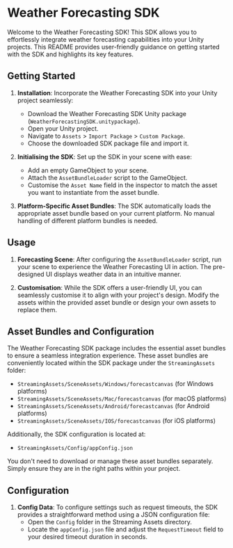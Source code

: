 # Weather Forecasting SDK

Welcome to the Weather Forecasting SDK! This SDK allows you to effortlessly integrate weather forecasting capabilities into your Unity projects. This README provides user-friendly guidance on getting started with the SDK and highlights its key features.

## Getting Started

1. **Installation**: Incorporate the Weather Forecasting SDK into your Unity project seamlessly:
   - Download the Weather Forecasting SDK Unity package (`WeatherForecastingSDK.unitypackage`).
   - Open your Unity project.
   - Navigate to `Assets` > `Import Package` > `Custom Package`.
   - Choose the downloaded SDK package file and import it.

2. **Initialising the SDK**: Set up the SDK in your scene with ease:
   - Add an empty GameObject to your scene.
   - Attach the `AssetBundleLoader` script to the GameObject.
   - Customise the `Asset Name` field in the inspector to match the asset you want to instantiate from the asset bundle.

3. **Platform-Specific Asset Bundles**: The SDK automatically loads the appropriate asset bundle based on your current platform. No manual handling of different platform bundles is needed.

## Usage

1. **Forecasting Scene**: After configuring the `AssetBundleLoader` script, run your scene to experience the Weather Forecasting UI in action. The pre-designed UI displays weather data in an intuitive manner.

2. **Customisation**: While the SDK offers a user-friendly UI, you can seamlessly customise it to align with your project's design. Modify the assets within the provided asset bundle or design your own assets to replace them.

## Asset Bundles and Configuration

The Weather Forecasting SDK package includes the essential asset bundles to ensure a seamless integration experience. These asset bundles are conveniently located within the SDK package under the `StreamingAssets` folder:

- `StreamingAssets/SceneAssets/Windows/forecastcanvas` (for Windows platforms)
- `StreamingAssets/SceneAssets/Mac/forecastcanvas` (for macOS platforms)
- `StreamingAssets/SceneAssets/Android/forecastcanvas` (for Android platforms)
- `StreamingAssets/SceneAssets/IOS/forecastcanvas` (for iOS platforms)

Additionally, the SDK configuration is located at:
- `StreamingAssets/Config/appConfig.json`

You don't need to download or manage these asset bundles separately. Simply ensure they are in the right paths within your project.

## Configuration

1. **Config Data**: To configure settings such as request timeouts, the SDK provides a straightforward method using a JSON configuration file:
   - Open the `Config` folder in the Streaming Assets directory.
   - Locate the `appConfig.json` file and adjust the `RequestTimeout` field to your desired timeout duration in seconds.
